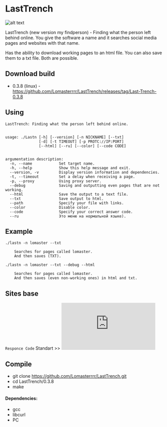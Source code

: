 # LastTrench
![alt text](https://i.imgur.com/moVml9K.png)


LastTrench (new version my findperson) - Finding what the person left behind online.
You give the software a name and it searches social media pages and websites with that name.

Has the ability to download working pages to an html file.
You can also save them to a txt file.
Both are possible.

## Download build
- 0.3.8 (linux) - https://github.com/Lomasterrrr/LastTrench/releases/tag/Last-Trench-0.3.8

## Using
```
LastTrench: Finding what the person left behind online.


usage: ./Lastn [-h] [--version] [-n NICKNAME] [--txt]
               [-d] [-t TIMEOUT] [-p PROTC://IP:PORT]
               [--html] [--ru] [--color] [--code CODE]


argumentation description:
  -n, --name            Set target name.
  -h, --help            Show this help message and exit.
  --version, -v         Display version information and dependencies.
  -t, --timeout         Set a delay when receiving a page.
  -p, --proxy           Using proxy server.
  --debug               Saving and outputting even pages that are not working.
  --html                Save the output to a text file.
  --txt                 Save output to html.
  --path                Specify your file with links.
  --color               Disable color.
  --code                Specify your correct answer code.
  --ru                  Это меню на нормальной языке).
```

## Example
```
./lastn -n lomaster --txt

    Searches for pages called lomaster.
    And then saves (TXT).
    
./lastn -n lomaster --txt --debug --html

    Searches for pages called lomaster.
    And then saves (even non-working ones) in html and txt.
```
## Sites base
```Responce Code```
Standart >> ![download](https://github.com/Lomasterrrr/LastTrench/blob/main/bases/standart.txt)

## Compile
- git clone https://github.com/Lomasterrrr/LastTrench.git
- cd LastTrench/0.3.8
- make

#### Dependencies:
- gcc
- libcurl
- PC
